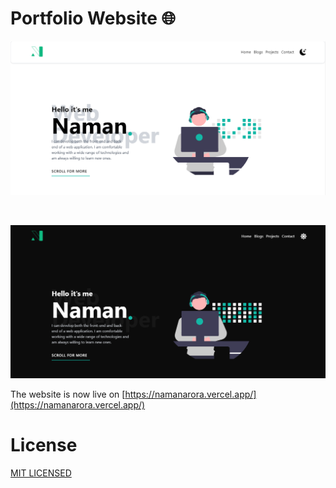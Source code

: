 # Portfolio Website 🌐

![website](./assets/web.png)

<br/>

![website](./assets/web-dark.png)

The website is now live on [https://namanarora.vercel.app/](https://namanarora.vercel.app/)

# License

[MIT LICENSED](./LICENSE)
